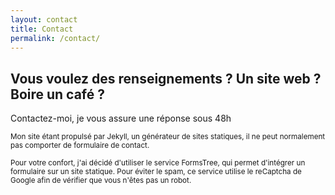 ```yaml
---
layout: contact
title: Contact
permalink: /contact/
---
```


Vous voulez des renseignements ? Un site web ? Boire un café ?
---------------------

Contactez-moi, je vous assure une réponse sous 48h

<small>Mon site étant propulsé par Jekyll, un générateur de sites statiques, il ne peut normalement pas comporter de formulaire de contact.</small>

<small>Pour votre confort, j'ai décidé d'utiliser le service FormsTree, qui permet d'intégrer un formulaire sur un site statique. Pour éviter le spam, ce service utilise le reCaptcha de Google afin de vérifier que vous n'êtes pas un robot.</small>
